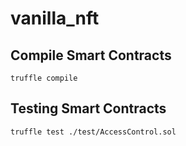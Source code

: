 # vanilla_nft

## Compile Smart Contracts

```
truffle compile
```

## Testing Smart Contracts
```
truffle test ./test/AccessControl.sol
```
